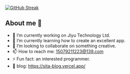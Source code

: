 [![GitHub Streak](https://streak-stats.demolab.com?user=adele-ty&theme=gruvbox-duo&border_radius=5.3&date_format=j%2Fn%5B%2FY%5D)](https://git.io/streak-stats)
<!--
**adele-ty/adele-ty** is a ✨ _special_ ✨ repository because its `README.md` (this file) appears on your GitHub profile.
https://docs.github.com/zh/account-and-profile/setting-up-and-managing-your-github-profile/customizing-your-profile/managing-your-profile-readme
-->
## About me 👋
- 🔭 I’m currently working on Jiyu Technology Ltd.
- 🌱 I’m currently learning how to create an excellent app.
- 👯 I’m looking to collaborate on something creative.
- 📫 How to reach me: 15079211223@139.com
- ⚡ Fun fact: an interested programmer.
- 📗 blog: https://sita-blog.vercel.app/
